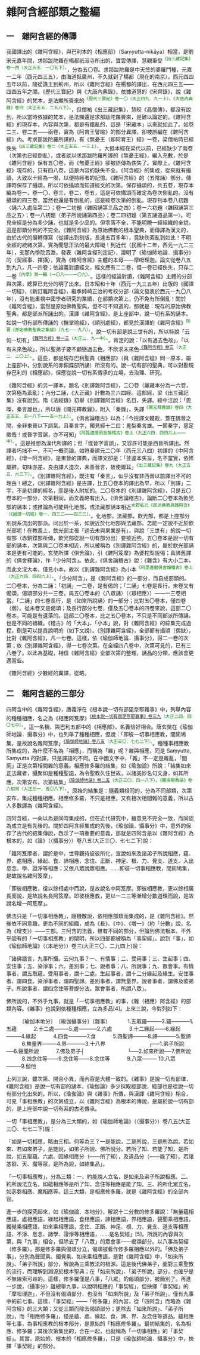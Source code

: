 # 雜阿含經部類之整編

## 一　雜阿含經的傳譯

我國譯出的《雜阿含經》，與巴利本的《相應部》（Saṃyutta-nikāya）相當，是劉宋元嘉年間，求那跋陀羅在楊都祇洹寺所出的，寶雲傳譯，慧觀筆受<sup><font color="green">《出三藏記集》卷一四（大正五五．一〇五下）。</font></sup>，分為五〇卷。求那跋陀羅是中天竺的婆羅門種，元嘉一二年（西元四三五），由海道抵廣州，不久就到了楊都（現在的南京）。西元四四五年以前，隨從譙王到荊州，所以《雜阿含經》在楊都的譯出，在西元四三五——四四五年之間。《歷代三寶紀》與《大唐內典錄》，依據道慧的《宋齊錄》，說《雜阿含經》的梵本，是法顯所賷來的<sup><font color="green">《歷代三寶紀》卷一〇（大正四九．九一上）。《大唐內典錄》卷四（大正五五．二五八下）。</font></sup>，但僧祐《出三藏記集》，慧皎《高僧傳》，都沒有說到，所以當時依據的梵本，是法顯還是求那跋陀羅賷來，是難以論定的。《雜阿含經》的現存本，內容與次第，都是有錯亂的，這是「宋藏本」以來就如此了。如卷二三、卷二五——兩卷，實為《阿育王譬喻》的部分異譯，卻被誤編在《雜阿含經》內。考求那跋陀羅所譯的，有《無憂王（即阿育王）經》一卷，梁僧祐時已經佚失<sup><font color="green">《出三藏記集》卷二（大正五五．一三上）。</font></sup>。大抵本經在梁代以前，已經缺少了兩卷（次第也已經倒亂），或者就以求那跋陀羅所譯的《無憂王經》，編入充數，於是《雜阿含經》保有五〇卷，而《無憂王經》卻被誤傳為佚失了。實際上，《雜阿含經》現存的，只有四八卷，這是內容的缺失不全。《阿含經》的集成，從來就有攝頌，大致以十經為一偈，以便持經者的記憶。《雜阿含經》的〈五陰誦〉部分，傳譯時保存了攝頌，所以可依攝頌而知道經文的次第。保存攝頌的，共五卷，現存本編為卷一，卷一〇，卷三，卷二，卷五，這是可依攝頌而確定為卷次倒亂的。沒有攝頌的四三卷，當然也還是有倒亂的，這是經卷次第的倒亂。現存刊本卷八初題〈誦六入處品第二〉；卷一二初題〈雜因誦第三品之四〉；卷一六初題〈雜因誦第三品之五〉；卷一八初題〈弟子所說誦第四品〉；卷二四初題〈第五誦道品第一〉。可見全經是分為多少誦，也就是多少品的。但零落不全，不能明瞭一經組織的全貌，這是部類分判的不完全。《雜阿含經》為原始佛教的根本聖典，而傳譯為漢文的，由於古代的展轉傳寫（從譯出到刻版，長達五百多年），竟缺佚紊亂到如此！不明全經的統緒次第，實為聞思正法的最大障礙！到近代（民國十二年，西元一九二三年），支那內學院呂澂，發表〈雜阿含經刊定記〉，證明了《瑜伽師地論．攝事分》的〈契經事．擇攝〉，實為《雜阿含經》主體的本母——摩呾理迦。論文從卷八五到九八，凡一四卷；依論義對讀經文，經文應有二二卷，但一卷已經佚失，只存二一卷<sup><font color="green">《內學》第一輯（一〇八——一〇九）。</font></sup>。這樣的經論對讀，《雜阿含經》主體的分部與次第，總算已充分的明了出來。日本昭和十年（西元一九三五年）出版的《國譯一切經》，《新訂雜阿含經》，繼承姉崎正治的考校分部（論文發表於西元一九〇八年），沒有能重視中國學者研究的業績，在部類次第上，仍不免有所倒亂！關於《雜阿含經》，當然是原始佛教聖典，但不可不知道的，那就是：現存的原始佛教聖典，都是部派所誦出的。漢譯《雜阿含經》，是上座部中，說一切有系的誦本。如說一切有部所傳誦的《撫掌喻經》，《順別處經》，都見於漢譯的《雜阿含經》<sup><font color="green">拙著《原始佛教聖典之集成》（九七——九八）。</font></sup>。說一切有部是說三世有的，所以特說「云何一切有」<sup><font color="green">[《雜阿含經》卷一三](https://github.com/gwsice/buddhism/blob/master/%E6%97%A9%E6%9C%9F/%E6%9D%82%E9%98%BF%E5%90%AB%E7%BB%8F/13.md#%E4%B8%89%E4%BA%8C)（大正二．九一中）。</font></sup>。肯定的說：「以有過去色故」，「以有未來色故」，所以聖弟子要不顧戀過去色，不欣求未來色<sup><font color="green">[《雜阿含經》卷三](https://github.com/gwsice/buddhism/blob/master/%E6%97%A9%E6%9C%9F/%E6%9D%82%E9%98%BF%E5%90%AB%E7%BB%8F/03.md#%E4%B8%83%E4%B9%9D)（大正二．二〇上）。</font></sup>。這些，都是現存巴利聖典《相應部》（與《雜阿含經》同一原本，屬上座部中，分別說系的赤銅鍱部所誦）所沒有的。說一切有部的聖典，可以對勘現存巴利的《相應部》，但應從說一切有系傳承的立場，去治理、研究。

《雜阿含經》的另一譯本，題名《別譯雜阿含經》，二〇卷（麗藏本分為一六卷，次第極為紊亂）；內分二誦，《大正藏》計數為三六四經。這部經，梁《出三藏記集》沒有說到。隋《法經錄》初舉《別譯雜阿含經》名目，失譯。經中注說：「毘𠼝，秦言雄也」，所以唐《開元釋教錄》，附入「秦錄」，失譯<sup><font color="green">《開元釋教錄》卷四（大正五五．五一八下——五一九上）。</font></sup>。《俱舍論稽古》以為：「今撿譯文體裁，蓋在魏晉之間，全非東晉以下語氣。且秦言字，獨見經十二曰：毘梨秦言雄。一箇秦字，惡足徵哉！或晉字音誤，亦不可知」<sup><font color="green">《阿毘達磨俱舍論稽古》卷上（大正六四．四四六上——中）。</font></sup>。這是推想為漢代所譯的；但「或晉字音誤」，又容許可能是西晉所譯出。然譯者巧拙不一，不可一概而論。如符秦建元二〇年（西元三八四）初譯的《中阿含經》，《增一阿含經》，是東晉的譯典，而譯文卻是：「並違本失旨，名不當實，依悕屬辭，句味亦差，良由譯人造次，未善晉言，故使爾耳」<sup><font color="green">《出三藏記集》卷九（大正五五．六三下）。</font></sup>。《別譯雜阿含經》，既注有「秦言」，似乎沒有非西晉以前譯出不可的理由！總之，《別譯雜阿含經》是古譯，比五〇卷本的譯出為早，所以「別譯」二字，不是初譯的經名，而是後人附加的。二〇卷本的《別譯雜阿含經》，只是五〇卷本的一部分，次第相同，而文義略有出入。《俱舍論稽古》，論斷二〇卷本為飲光部的誦本；或推論為可能與化地部，或法藏部誦本相近<sup><font color="green">水野弘元《部派佛教與雜阿含》（《國譯一切經》卷一．四三二——四三三）。</font></sup>。化地部，法藏部，飲光部，都是上座部分別說系流出的部派。同出於一系，如說近於化地部與法藏部，怎能一定說不近於飲光部呢！在教義上，飲光部主張「過去未與果業是有」，與說「三世有」的說一切有部（赤銅鍱部所傳，飲光部從說一切有部分出）要接近些。五〇卷本是說一切有部的誦本，次第與二〇卷本相近，所以被稱為《別譯雜阿含經》的，屬於飲光部誦本是更有可能的。玄奘所譯《俱舍論》，引《雜阿笈摩》為婆柁梨說偈；真諦舊譯的《俱舍釋論》，作「少分阿含」。依此，《俱舍論稽古》說：《雜含》有大小二本，而此文沒大本，僅見小本，故以《別譯雜阿含經》為小本<sup><font color="green">《阿毘達磨俱舍論稽古》卷上（大正六四．四四六上）。</font></sup>。「少分阿含」，是《雜阿含經》的一部分，而自成部類的。二〇卷本，分為二誦：「初誦」一二卷，是有偈的；「二誦」七卷是長行，末卷又有偈頌。偈頌部分共一三卷，與五〇卷本的〈八眾誦〉（〈眾相應〉）——一三卷相當。「二誦」的七卷長行，是〈如來所說誦〉的一部分；比對五〇卷本，僅四卷（弱）。從末卷又是偈頌；及長行部分七卷，僅及五〇卷本的四卷來說，這部二〇卷本，可能是有遺落的。這部二〇卷本，比之五〇卷本，不只是不同部派所傳誦，也是不同的組織。《稽古》的「大本」、「小本」說，對《雜阿含經》的綜集完成過程，倒是可以提貢說明的（如下文說）。《別譯雜阿含經》，全部都有攝頌（偶缺），比對《雜阿含經》，凡一七卷。這樣，依《瑜伽師地論．攝事分》，得二一卷的次第；依《別譯雜阿含經》，得一七卷次第。在全經四八卷中，次第可見的，已有三八卷了。以此為基礎，相信《雜阿含經》全部次第的整理，誦品的分類，應該會更適當些。

《雜阿含經》少數經的異譯，從略。

## 二　雜阿含經的三部分

四阿含中的《雜阿含經》，唐義淨在《根本說一切有部毘奈耶雜事》中，列舉內容的種種相應，名之為《相應阿笈摩》<sup><font color="green">[《根本說一切有部毘奈耶雜事》卷三九](https://github.com/gwsice/buddhism/blob/master/%E6%88%92%E5%BE%8B/%E5%B0%8F%E4%B9%98/%E6%A0%B9%E6%9C%AC%E8%AF%B4%E4%B8%80%E5%88%87%E6%9C%89%E9%83%A8%E5%BE%8B/%E6%A0%B9%E6%9C%AC%E8%AF%B4%E4%B8%80%E5%88%87%E6%9C%89%E9%83%A8%E6%AF%97%E5%A5%88%E8%80%B6%E6%9D%82%E4%BA%8B/39.md#xiang_ying_a_ji_mo)（大正二四．四〇七中）。</font></sup>。這一名稱，與巴利五部中的《相應部》，名義恰好相合。唐玄奘在《瑜伽師地論．攝事分》中，也列舉了種種相應，但說：「即彼一切事相應教，間廁鳩集，是故說名雜阿笈摩」<sup><font color="green">[《瑜伽師地論》卷八五](https://github.com/gwsice/buddhism/blob/master/%E5%A4%A7%E4%B9%98/%E7%91%9C%E4%BC%BD%E8%A1%8C/%E5%94%AF%E8%AF%86/%E7%91%9C%E4%BC%BD%E5%B8%88%E5%9C%B0%E8%AE%BA/85.md#za_a_ji_mo_1)（大正三〇．七七二下）。</font></sup>。種種事相應教所集成的，為什麼不名為「相應」，而稱為「雜」呢？雜與相應，同是 Saṃyutta, Saṃyutta 的對譯，只是譯語的不同。在中國文字中，「雜」不一定是雜亂，「間廁」正是次第相間雜的意義。相應修多羅的結集，如《瑜伽論》所說：「結集如來正法藏者，攝聚如是種種聖語，為令聖教久住世故，以諸美妙名句文身，如其所應，次第安布，次第結集」<sup><font color="green">[《瑜伽師地論》卷二五]()（大正三〇．四一八下）。《顯揚聖教論》卷六相同（大正三一．五〇八下）。</font></sup>。原始的結集是：隨義類相同的，分為不同部類，次第安布，集成種種相應。相應修多羅，不只是相應，又有相次相間雜的意義，所以古人多數譯為《雜阿含經》。

四阿含經，一向以為是同時集成的，但在近代研究中，雖意見不完全一致，而同認為成立是有先後的。關於四阿含經集成的先後，《瑜伽論．攝事分》中，意外的保存了古代的結集傳說，啟示了一項重要的意義，那就是四阿含是以《雜阿含經》為根本的，如《論》（〈攝事分〉）卷八五(大正三〇．七七二下)說：

「雜阿笈摩者，謂於是中，世尊觀待彼彼所化，宣說如來及諸弟子所說相應，蘊、界、處相應，緣起、食、諦相應，念住、正斷、神足、根、力、覺支、道支、入出息念、學、證淨等相應；又依八眾說眾相應。……即彼一切事相應教，間廁鳩集，是故說名雜阿笈摩」。

「即彼相應教，復以餘相處中而說，是故說名中阿笈摩。即彼相應教，更以餘相廣長而說，是故說名長阿笈摩。即彼相應教，更以一二三等漸增分數道理而說，是故說名增一阿笈摩」。

佛法只是「一切事相應教」，隨機散說，依相應部類而集成的，是《雜阿含經》。然後依不同意趣，更為不同的組織，成為《長》、《中》、《增一》（約「分數」說，名為《增支》）——三部。三阿含的法義，雖有不同的部分，但論到佛法根本，不外乎固有的「一切事相應教」的闡明，所以四部都被稱為「事契經」。說到「事」，如《瑜伽師地論》（〈本地分〉）卷三(大正三〇．二九四上)說：

「諸佛語言，九事所攝。云何九事？一、有情事；二、受用事；三、生起事；四、安住事；五、染淨事；六、差別事；七、說者事；八、所說事；九、眾會事。有情事者，謂五取蘊。受用事者，謂十二處。生起事者，謂十二分緣起及緣生。安住事者，謂四食。染淨事者，謂四聖諦。差別事者，謂無量界。說者事者，謂佛及彼弟子。所說事者，謂四念住等菩提分法。眾會事者，所謂八眾」。

佛所說的，不外乎九事，就是「一切事相應教」的事，《雜（相應）阿含經》的部類內容。《雜事》也說到依種種相應，立為多品[4]。上來三說，今對列如下：

　　　〔瑜伽本地分〕　〔瑜伽攝事分〕〔雜事〕
　　　1.五取蘊────3.蘊─────1.五蘊
　　　2.十二處────5.處─────2.六處
　　　3.十二緣起───6.緣起────4.緣起
　　　4.四食─────7.食
　　　5.四聖諦────8.諦─────5.聖諦
　　　6.無量界────4.界─────3.十八界
　　　　　　　　┌──1.弟子所說──6.聲聞所說
　　　7.佛及弟子┤
　　　　　　　　└──2.如來所說──7.佛所說
　　　8.四念住等───9.念住等───8.念住等
　　　9.八眾──── 10.八眾────9.伽他

上列三說，雖次第、開合小異，而內容是大體一致的。《雜事》是說一切有部律，《雜阿含經》是說一切有部的誦本，《瑜伽論》多少採取經部說，經部也是從說一切有部分化出來的。所以，《瑜伽論》與《雜事》所傳，與漢譯《雜阿含經》相合，可見「事相應教」的次第成立，以《雜阿含經》為根本的傳說，是屬於說一切有部的，是上座部中說一切有系的古老傳承。

一切「事相應教」，是分為三大類的，如《瑜伽師地論》（〈攝事分〉）卷八五(大正三〇．七七二下)說：

「如是一切相應，略由三相。何等為三？一是能說，二是所說，三是所為說。若如來、若如來弟子，是能說，如弟子所說、佛所說分。若所了知、若能了知，是所說，如五取蘊、六處、因緣相應分（——所了知），及道品分（——能了知）。若諸苾芻、天、魔等眾，是所為說，如結集品」。

「一切事相應教」，分為三類：一、約能說人立名，是如來及弟子所說相應。二、約所說法立名，如蘊相應等是所了知，念住等相應是能了知。三、約所化眾立名，如苾芻相應、魔相應等。這三大類，是相應修多羅，就是《雜阿含經》的全部內容。

進一步的探究起來，如《瑜伽論．本地分》，解說十二分教的修多羅說：「無量蘊相應語，處相應語，緣起相應語，食相應語，諦相應語，界相應語，聲聞乘相應語，獨覺乘相應語，如來乘相應語，念住、正斷、神足、根、力、覺支、道支等相應語，不淨、息念、諸學、證淨等相應語，……是名契經」[5]。所說的內容與次第，與「九事」相合，但除去了「八眾」的眾會事——偈頌部分。以八事為契經（修多羅），那是修多羅與偈頌分立，偈頌被看作修多羅相應以外的。「佛及弟子事」，分別為聲聞乘、獨覺乘、如來乘相應語，是對《雜阿含經》中，「如來所說」、「弟子所說」部分，解說為三乘教法的根源。這是後代佛弟子，面對三乘聖教的流行，而理解到淵源於根本聖典；在「如來所說」、「弟子所說」部分，也確乎是不無線索可尋的。這樣，修多羅僅是八事，「八眾」的偈頌部分，被簡別了。再進一步說，〈攝事分〉雖總舉九事，以說明相應的「事契經」，但抉擇「事契經」的「摩呾理迦」，不但沒有偈頌部分，也沒有「如來所說」及「弟子所說」，僅有九事中的前七事。這樣，「事契經」——「修多羅」的內容，從「四阿含」而略為《雜阿含經》的三大類；又從三類而除去偈頌部分；更除去「如來所說」、「弟子所說」，而「相應修多羅」，僅是蘊、處、緣起、食、諦、界、及念住等道品。蘊相應等七事，為事相應教的根本部分，是原始的「相應修多羅」。最初結集的，名為相應、修多羅；其後次第集出的，合在一起，也就稱為「一切事相應」的「事契經」。其實，原始的、根本的「相應修多羅」，只是《瑜伽師地論．攝事分》中，抉擇「事契經」的部分。